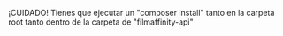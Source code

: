 ¡CUIDADO!
Tienes que ejecutar un "composer install" tanto en la carpeta root tanto dentro de la carpeta de "filmaffinity-api"
